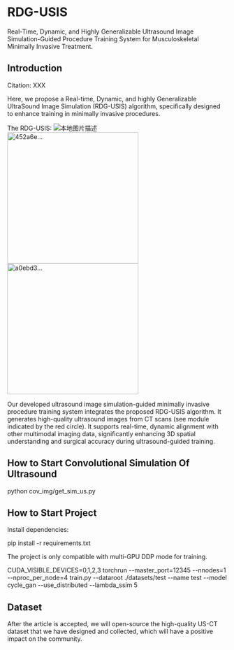 # RDG-USIS
Real-Time, Dynamic, and Highly Generalizable Ultrasound Image Simulation-Guided Procedure  Training System for Musculoskeletal Minimally Invasive Treatment. 

## Introduction
Citation: XXX

Here, we propose a Real-time, Dynamic, and highly Generalizable UltraSound Image Simulation (RDG-USIS) algorithm, specifically designed to enhance training in minimally invasive procedures.

The RDG-USIS:
![本地图片描述](Figures/Fig1.bmp)
<img width="300" alt="452a6e..." src="https://github.com/user-attachments/assets/691ee41b-b300-4b8a-99a7-8f6c873aa186"/>
<img width="300" alt="a0ebd3..." src="https://github.com/user-attachments/assets/ddc890e6-f153-4f04-a64d-740460249d3e"/>

Our developed ultrasound image simulation-guided minimally invasive procedure training system integrates the proposed RDG-USIS algorithm. It generates high-quality ultrasound images from CT scans (see module indicated by the red circle). It supports real-time, dynamic alignment with other multimodal imaging data, significantly enhancing 3D spatial understanding and surgical accuracy during ultrasound-guided training. 

## How to Start Convolutional Simulation Of Ultrasound
python cov_img/get_sim_us.py

## How to Start Project
Install dependencies:

pip install -r requirements.txt

The project is only compatible with multi-GPU DDP mode for training.

CUDA_VISIBLE_DEVICES=0,1,2,3 torchrun --master_port=12345 --nnodes=1 --nproc_per_node=4 train.py  --dataroot ./datasets/test --name test --model cycle_gan --use_distributed  --lambda_ssim 5

## Dataset
After the article is accepted, we will open-source the high-quality US-CT dataset that we have designed and collected, which will have a positive impact on the community.

